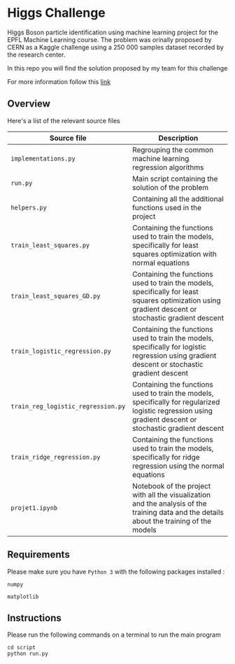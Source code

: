 # Higgs Challenge

Higgs Boson particle identification using machine learning project for the EPFL Machine Learning course. The problem was 
orinally proposed by CERN as a Kaggle challenge using a 250 000 samples dataset recorded by the research center. 

In this repo you will find the solution proposed by my team for this challenge


For more information follow this [link](https://www.kaggle.com/c/higgs-boson/overview)

## Overview

Here's a list of the relevant source files 

|Source file|Description|
|---|---|
| `implementations.py`|Regrouping the common machine learning regression algorithms|
|`run.py`|Main script containing the solution of the problem|
|`helpers.py`|Containing all the additional functions used in the project|
|`train_least_squares.py`|Containing the functions used to train the models, specifically for least squares optimization with normal equations|
|`train_least_squares_GD.py`|Containing the functions used to train the models, specifically for least squares optimization using gradient descent or stochastic gradient descent|
|`train_logistic_regression.py`|Containing the functions used to train the models, specifically for logistic regression using gradient descent or stochastic gradient descent|
|`train_reg_logistic_regression.py`|Containing the functions used to train the models, specifically for regularized logistic regression using gradient descent or stochastic gradient descent|
|`train_ridge_regression.py`|Containing the functions used to train the models, specifically for ridge regression using the normal equations|
|`projet1.ipynb`|Notebook of the project with all the visualization and the analysis of the training data and the details about the training of the models|
  

## Requirements

Please make sure you have `Python 3`  with the following packages installed : 

`numpy` 
 
 `matplotlib`  
 



## Instructions

Please run the following commands on a terminal to run the main program

~~~~shell
cd script
python run.py
~~~~
